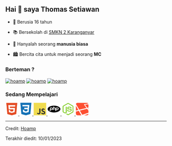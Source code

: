 <!-- Header -->

## Hai 👋 saya **Thomas Setiawan**

<!-- Deskripsi Singkat -->

-   🎂 Berusia 16 tahun

-   📚 Bersekolah di [SMKN 2 Karanganyar](http://web.smkn2kra.sch.id/)

-   🌱 Hanyalah seorang **manusia biasa**

-   🏙 Bercita cita untuk menjadi seorang **MC**

<!-- Contact -->
<h3 align="left">Berteman ?</h3>
<p align="left">
<a href="https://www.facebook.com/thomas.setiawan.5895?mibextid=ZbWKwL" target="blank"><img align="center" src="https://raw.githubusercontent.com/rahuldkjain/github-profile-readme-generator/master/src/images/icons/Social/facebook.svg" alt="hoamp" height="30" width="40" /></a>
<a href="https://instagram.com/not_hoamp?igshid=YmMyMTA2M2Y=" target="blank"><img align="center" src="https://raw.githubusercontent.com/rahuldkjain/github-profile-readme-generator/master/src/images/icons/Social/instagram.svg" alt="hoamp" height="30" width="40" /></a>
<a href="https://github.com/Hoamp" target="blank"><img align="center" src="https://raw.githubusercontent.com/rahuldkjain/github-profile-readme-generator/master/src/images/icons/Social/github.svg" alt="hoamp" height="30" width="40" /></a>

<!-- Language -->
<h3 align="left">Sedang Mempelajari</h3>  
<p align="left">
<!-- Html -->
<a href="https://www.w3.org/html/" target="_blank" rel="noreferrer"> <img src="https://raw.githubusercontent.com/devicons/devicon/1119b9f84c0290e0f0b38982099a2bd027a48bf1/icons/html5/html5-plain.svg" alt="html5" width="40" height="40"/> </a> 
<!-- Css -->
<a href="https://www.w3schools.com/css/" target="_blank" rel="noreferrer"> <img src="https://raw.githubusercontent.com/devicons/devicon/1119b9f84c0290e0f0b38982099a2bd027a48bf1/icons/css3/css3-plain.svg" alt="css3" width="40" height="40"/> </a> 
<!-- Js -->
<a href="https://developer.mozilla.org/en-US/docs/Web/JavaScript" target="_blank" rel="noreferrer"> <img src="https://raw.githubusercontent.com/devicons/devicon/master/icons/javascript/javascript-original.svg" alt="javascript" width="40" height="40"/> 
<!-- Php -->
</a> <a href="https://www.php.net/docs.php" target="_blank" rel="noreferrer"> <img src="https://raw.githubusercontent.com/devicons/devicon/1119b9f84c0290e0f0b38982099a2bd027a48bf1/icons/php/php-plain.svg" alt="php" width="40" height="40"/> </a> 
<!-- Node -->
<a href="https://nodejs.org" target="_blank" rel="noreferrer"> <img src="https://raw.githubusercontent.com/devicons/devicon/1119b9f84c0290e0f0b38982099a2bd027a48bf1/icons/nodejs/nodejs-original.svg" alt="nodejs" width="40" height="40"/> </a> 
<!-- Laravel -->
<a href="https://laravel.com/" target="_blank" rel="noreferrer"> <img src="https://github.com/devicons/devicon/blob/master/icons/laravel/laravel-plain.svg" alt="laravel" width="40" height="40"/> </a>

---

<!-- footer -->

Credit: [Hoamp](https://github.com/Hoamp)

Terakhir diedit: 10/01/2023
